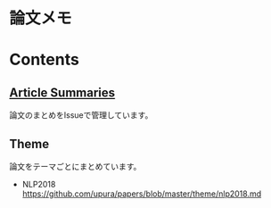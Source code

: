 論文メモ
===
# Contents

## [Article Summaries](https://github.com/upura/papers/issues)
論文のまとめをIssueで管理しています。

## Theme
論文をテーマごとにまとめています。

- NLP2018
https://github.com/upura/papers/blob/master/theme/nlp2018.md
